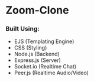 # Zoom-Clone
### Built Using:
- EJS (Templating Engine)
- CSS (Styling)
- Node.js (Backend)
- Express.js (Server)
- Socket.io (Realtime Chat)
- Peer.js (Realtime Audio/Video)
